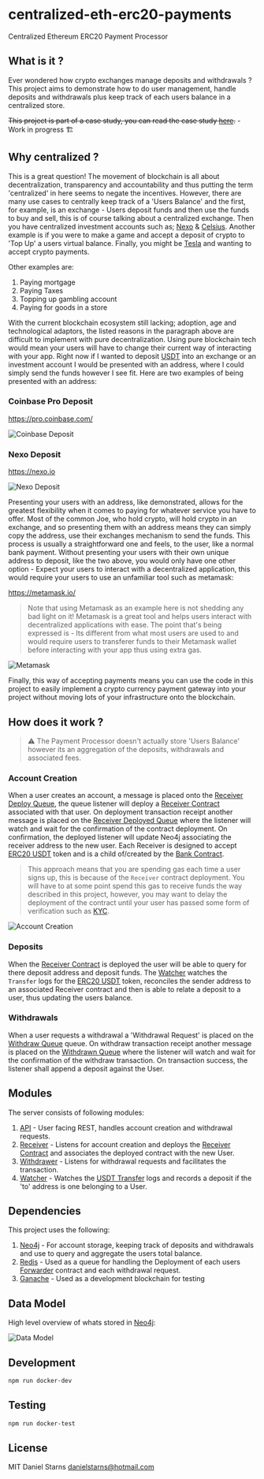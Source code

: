# centralized-eth-erc20-payments

Centralized Ethereum ERC20 Payment Processor

## What is it ?

Ever wondered how crypto exchanges manage deposits and withdrawals ? This project aims to demonstrate how to do user management, handle deposits and withdrawals plus keep track of each users balance in a centralized store.

~~This project is part of a case study, you can read the case study [here](https://medium.com/@danstarns/handling-ethereum-erc20-deposits-and-withdrawals-like-an-exchange-a-case-study-256fe6602a7a).~~ - Work in progress 🏗

## Why centralized ?

This is a great question! The movement of blockchain is all about decentralization, transparency and accountability and thus putting the term 'centralized' in here seems to negate the incentives. However, there are many use cases to centrally keep track of a 'Users Balance' and the first, for example, is an exchange - Users deposit funds and then use the funds to buy and sell, this is of course talking about a centralized exchange. Then you have centralized investment accounts such as; [Nexo](https://nexo.io) & [Celsius](https://celsius.network/). Another example is if you were to make a game and accept a deposit of crypto to 'Top Up' a users virtual balance. Finally, you might be [Tesla](https://www.tesla.com/en_gb) and wanting to accept crypto payments.

Other examples are:

1. Paying mortgage
2. Paying Taxes
3. Topping up gambling account
4. Paying for goods in a store

With the current blockchain ecosystem still lacking; adoption, age and technological adaptors, the listed reasons in the paragraph above are difficult to implement with pure decentralization. Using pure blockchain tech would mean your users will have to change their current way of interacting with your app. Right now if I wanted to deposit [USDT](https://tether.to/) into an exchange or an investment account I would be presented with an address, where I could simply send the funds however I see fit. Here are two examples of being presented with an address:

### Coinbase Pro Deposit

https://pro.coinbase.com/

![Coinbase Deposit](./docs/images/coinbase-deposit.png)

### Nexo Deposit

https://nexo.io

![Nexo Deposit](./docs/images/nexo-deposit.png)

Presenting your users with an address, like demonstrated, allows for the greatest flexibility when it comes to paying for whatever service you have to offer. Most of the common Joe, who hold crypto, will hold crypto in an exchange, and so presenting them with an address means they can simply copy the address, use their exchanges mechanism to send the funds. This process is usually a straightforward one and feels, to the user, like a normal bank payment. Without presenting your users with their own unique address to deposit, like the two above, you would only have one other option - Expect your users to interact with a decentralized application, this would require your users to use an unfamiliar tool such as metamask:

https://metamask.io/

> Note that using Metamask as an example here is not shedding any bad light on it! Metamask is a great tool and helps users interact with decentralized applications with ease. The point that's being expressed is - Its different from what most users are used to and would require users to transferer funds to their Metamask wallet before interacting with your app thus using extra gas.

![Metamask](./docs/images/metamask.png)

Finally, this way of accepting payments means you can use the code in this project to easily implement a crypto currency payment gateway into your project without moving lots of your infrastructure onto the blockchain.

## How does it work ?

> ⚠ The Payment Processor doesn't actually store 'Users Balance' however its an aggregation of the deposits, withdrawals and associated fees.

### Account Creation

When a user creates an account, a message is placed onto the [Receiver Deploy Queue](./src/receiver/deploy.js), the queue listener will deploy a [Receiver Contract](./src/contracts/contracts/Receiver.sol) associated with that user. On deployment transaction receipt another message is placed on the [Receiver Deployed Queue](./src/receiver/deployed.js) where the listener will watch and wait for the confirmation of the contract deployment. On confirmation, the deployed listener will update Neo4j associating the receiver address to the new user. Each Receiver is designed to accept [ERC20 USDT](https://tether.to/) token and is a child of/created by the [Bank Contract](./src/contracts/contracts/Bank.sol).

> This approach means that you are spending gas each time a user signs up, this is because of the `Receiver` contract deployment. You will have to at some point spend this gas to receive funds the way described in this project, however, you may want to delay the deployment of the contract until your user has passed some form of verification such as [KYC](https://www.fool.com/the-ascent/cryptocurrency/articles/what-is-kyc-and-why-do-crypto-exchanges-require-it/).

![Account Creation](./docs/diagrams/account-creation.drawio.svg)

### Deposits

When the [Receiver Contract](./src/contracts/contracts/Receiver.sol) is deployed the user will be able to query for there deposit address and deposit funds. The [Watcher]() watches the `Transfer` logs for the [ERC20 USDT](https://tether.to/) token, reconciles the sender address to an associated Receiver contract and then is able to relate a deposit to a user, thus updating the users balance.

### Withdrawals

When a user requests a withdrawal a 'Withdrawal Request' is placed on the [Withdraw Queue](./src/withdraw/withdrawn.js) queue. On withdraw transaction receipt another message is placed on the [Withdrawn Queue](./src/withdrawer/withdrawn.js) where the listener will watch and wait for the confirmation of the withdraw transaction. On transaction success, the listener shall append a deposit against the User.

## Modules

The server consists of following modules:

1. [API](./src/api) - User facing REST, handles account creation and withdrawal requests.
2. [Receiver](./src/receiver) - Listens for account creation and deploys the [Receiver Contract](./src/contracts/contracts/Receiver.sol) and associates the deployed contract with the new User.
3. [Withdrawer]() - Listens for withdrawal requests and facilitates the transaction.
4. [Watcher]() - Watches the [USDT Transfer](https://github.com/OpenZeppelin/openzeppelin-contracts/blob/master/contracts/token/ERC20/IERC20.sol#L75) logs and records a deposit if the 'to' address is one belonging to a User.

## Dependencies

This project uses the following:

1. [Neo4j](https://neo4j.com/) - For account storage, keeping track of deposits and withdrawals and use to query and aggregate the users total balance.
2. [Redis](https://redis.com/) - Used as a queue for handling the Deployment of each users [Forwarder]() contract and each withdrawal request.
3. [Ganache](https://www.trufflesuite.com/ganache) - Used as a development blockchain for testing

## Data Model

High level overview of whats stored in [Neo4j](https://neo4j.com/):

![Data Model](./docs/images/data-model.svg)

## Development

```bash
npm run docker-dev
```

## Testing

```bash
npm run docker-test
```

## License

MIT Daniel Starns danielstarns@hotmail.com

